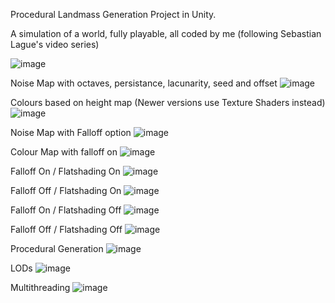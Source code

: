 Procedural Landmass Generation Project in Unity.

A simulation of a world, fully playable, all coded by me (following Sebastian Lague's video series)

![image](https://github.com/Fesbaz/ProceduralLandmassGeneration/assets/64195483/aaffd19d-96e0-4b75-a58a-6c28498daede)


Noise Map with octaves, persistance, lacunarity, seed and offset
![image](https://github.com/Fesbaz/ProceduralLandmassGeneration/assets/64195483/bc5ab9ee-8dac-4bd6-b766-fd06f140b8a4)


Colours based on height map
(Newer versions use Texture Shaders instead)
![image](https://github.com/Fesbaz/ProceduralLandmassGeneration/assets/64195483/0e2ea278-482c-49c1-91a4-ac4f1000d851)


Noise Map with Falloff option
![image](https://github.com/Fesbaz/ProceduralLandmassGeneration/assets/64195483/377571b2-b6aa-440b-a320-0feaa182331d)


Colour Map with falloff on
![image](https://github.com/Fesbaz/ProceduralLandmassGeneration/assets/64195483/d9a9e2d5-dedb-481c-86a5-fea9638f89c6)

Falloff On / Flatshading On
![image](https://github.com/Fesbaz/ProceduralLandmassGeneration/assets/64195483/783d82be-5bba-461e-a09f-d298feae5167)

Falloff Off / Flatshading On
![image](https://github.com/Fesbaz/ProceduralLandmassGeneration/assets/64195483/588b9a0a-a865-4b56-bd47-c8bb4100bed5)

Falloff On / Flatshading Off
![image](https://github.com/Fesbaz/ProceduralLandmassGeneration/assets/64195483/7df1e4a2-1943-4fcf-a2a3-4cd5a374c9dc)

Falloff Off / Flatshading Off
![image](https://github.com/Fesbaz/ProceduralLandmassGeneration/assets/64195483/f13892c9-ec26-4377-8875-bc0f18ae59d9)


Procedural Generation
![image](https://github.com/Fesbaz/ProceduralLandmassGeneration/assets/64195483/7958170c-61b4-4978-9ea5-e48483960c77)


LODs
![image](https://github.com/Fesbaz/ProceduralLandmassGeneration/assets/64195483/e5f8713c-672a-404f-98d5-6100fc6e9fa3)


Multithreading
![image](https://github.com/Fesbaz/ProceduralLandmassGeneration/assets/64195483/c6b0aff2-73d5-421c-9cda-989384c0337e)
